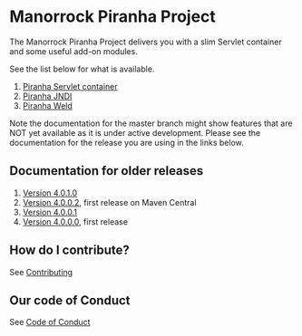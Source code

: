 
# Manorrock Piranha Project

The Manorrock Piranha Project delivers you with a slim Servlet container and some
useful add-on modules.

See the list below for what is available.

1. [Piranha Servlet container](piranha/README.md)
2. [Piranha JNDI](piranha-jndi/README.md)
3. [Piranha Weld](piranha-weld/README.md)

Note the documentation for the master branch might show features that are NOT 
yet available as it is under active development. Please see the documentation
for the release you are using in the links below.

## Documentation for older releases

1. [Version 4.0.1.0](https://github.com/manorrock/piranha/tree/v4.0.1.0)
2. [Version 4.0.0.2](https://github.com/manorrock/piranha/tree/v4.0.0.2), first release on Maven Central
3. [Version 4.0.0.1](https://github.com/manorrock/piranha/tree/v4.0.0.1)
4. [Version 4.0.0.0](https://github.com/manorrock/piranha/tree/v4.0.0.0), first release

## How do I contribute?

See [Contributing](CONTRIBUTING.md)

## Our code of Conduct

See [Code of Conduct](CODE_OF_CONDUCT.md)
